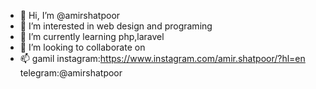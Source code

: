 - 👋 Hi, I’m @amirshatpoor
- 👀 I’m interested in web design and programing
- 🌱 I’m currently learning php,laravel
- 💞️ I’m looking to collaborate on 
- 📫 gamil
instagram:https://www.instagram.com/amir.shatpoor/?hl=en
telegram:@amirshatpoor

<!---
amirshatpoor/amirshatpoor is a ✨ special ✨ repository because its `README.md` (this file) appears on your GitHub profile.
You can click the Preview link to take a look at your changes.
--->
